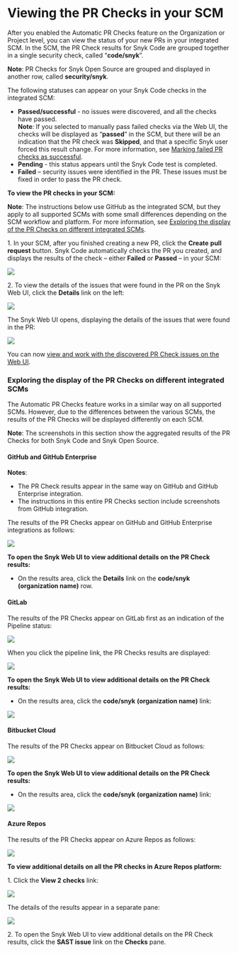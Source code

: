 # Viewing the PR Checks in your SCM

After you enabled the Automatic PR Checks feature on the Organization or Project level, you can view the status of your new PRs in your integrated SCM. In the SCM, the PR Check results for Snyk Code are grouped together in a single security check, called “**code/snyk**”.

**Note**: PR Checks for Snyk Open Source are grouped and displayed in another row, called **security/snyk**.

The following statuses can appear on your Snyk Code checks in the integrated SCM:

* **Passed/successful** - no issues were discovered, and all the checks have passed.\
  **Note**: If you selected to manually pass failed checks via the Web UI, the checks will be displayed as “**passed**” in the SCM, but there will be an indication that the PR check was **Skipped**, and that a specific Snyk user forced this result change. For more information, see [Marking failed PR checks as successful](viewing-and-working-with-the-pr-check-results-on-the-snyk-web-ui.md#\_ref105582006).
* **Pending** - this status appears until the Snyk Code test is completed.
* **Failed** – security issues were identified in the PR. These issues must be fixed in order to pass the PR check.

**To view the PR checks in your SCM:**

**Note**: The instructions below use GitHub as the integrated SCM, but they apply to all supported SCMs with some small differences depending on the SCM workflow and platform. For more information, see [Exploring the display of the PR Checks on different integrated SCMs](viewing-the-pr-checks-in-your-scm.md#\_ref105582759).

1\. In your SCM, after you finished creating a new PR, click the **Create** **pull request** button. Snyk Code automatically checks the PR you created, and displays the results of the check – either **Failed** or **Passed** – in your SCM:

![](<../../../.gitbook/assets/Snyk Code - PR Checks - GitHub - Checks Failed.png>)

2\. To view the details of the issues that were found in the PR on the Snyk Web UI, click the **Details** link on the left:

![](<../../../.gitbook/assets/Snyk Code - PR Checks - GitHub - Checks Failed - Details link.png>)

The Snyk Web UI opens, displaying the details of the issues that were found in the PR:

![](<../../../.gitbook/assets/Snyk Code - PR Checks - Checks Failed - Details in the Web UI (1).png>)

You can now [view and work with the discovered PR Check issues on the Web UI](viewing-and-working-with-the-pr-check-results-on-the-snyk-web-ui.md).

### Exploring the display of the PR Checks on different integrated SCMs <a href="#_ref105582759" id="_ref105582759"></a>

The Automatic PR Checks feature works in a similar way on all supported SCMs. However, due to the differences between the various SCMs, the results of the PR Checks will be displayed differently on each SCM.

**Note**: The screenshots in this section show the aggregated results of the PR Checks for both Snyk Code and Snyk Open Source.

#### **GitHub and GitHub Enterprise**

**Notes**:

* The PR Check results appear in the same way on GitHub and GitHub Enterprise integration.
* The instructions in this entire PR Checks section include screenshots from GitHub integration.

The results of the PR Checks appear on GitHub and GitHub Enterprise integrations as follows:

![](<../../../.gitbook/assets/Snyk Code - PR Checks - GitHub - Results .png>)

**To open the Snyk Web UI to view additional details on the PR Check results:**

* On the results area, click the **Details** link on the **code/snyk** **(organization name)** row.

#### **GitLab**

The results of the PR Checks appear on GitLab first as an indication of the Pipeline status:

![](<../../../.gitbook/assets/Snyk Code - PR Checks - GitLab - Pipeline.png>)

When you click the pipeline link, the PR Checks results are displayed:

![](<../../../.gitbook/assets/Snyk Code - PR Checks - GitLab (1).png>)

**To open the Snyk Web UI to view additional details on the PR Check results:**

* On the results area, click the **code/snyk** **(organization name)** link:

![](<../../../.gitbook/assets/Snyk Code - PR Checks - GitLab - Link to Results.png>)

#### **Bitbucket Cloud**

The results of the PR Checks appear on Bitbucket Cloud as follows:

![](<../../../.gitbook/assets/Snyk Code - PR Checks - Bitbucket Cloud.png>)

**To open the Snyk Web UI to view additional details on the PR Check results:**

* On the results area, click the **code/snyk** **(organization name)** link:

![](<../../../.gitbook/assets/Snyk Code - PR Checks - Bitbucket Cloud - Results link.png>)

#### **Azure Repos**

The results of the PR Checks appear on Azure Repos as follows:

![](<../../../.gitbook/assets/Snyk Code - PR Checks - Azure Repos.png>)

**To view additional details on all the PR checks in Azure Repos platform:**

1\. Click the **View 2 checks** link:

![](<../../../.gitbook/assets/Snyk Code - PR Checks - Azure Repos - View Checks link.png>)

The details of the results appear in a separate pane:

![](<../../../.gitbook/assets/Snyk Code - PR Checks - Azure Repos - View Checks link - Pane.png>)

2\. To open the Snyk Web UI to view additional details on the PR Check results, click the **SAST issue** link on the **Checks** pane.
